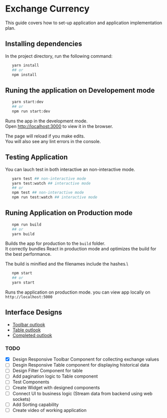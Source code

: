 # **Exchange Currency**

This guide covers how to set-up application and application implementation plan.

## **Installing dependencies**

In the project directory, run the following command:

```bash
   yarn install
   ## or
   npm install
```

## **Runing the application on Developement mode**

```bash
   yarn start:dev
   ## or
   npm run start:dev
```

Runs the app in the development mode.\
Open [http://localhost:3000](http://localhost:3000) to view it in the browser.

The page will reload if you make edits.\
You will also see any lint errors in the console.

## **Testing Application**

You can lauch test in both interactive an non-interactive mode.

```bash
   yarn test ## non-interactive mode
   yarn test:watch ## interactive mode
   ## or
   npm test ## non-interactive mode
   npm run test:watch ## interactive mode
```

## **Runing Application on Production mode**

```bash
   npm run build
   ## or
   yarn build
```

Builds the app for production to the `build` folder.\
It correctly bundles React in production mode and optimizes the build for the best performance.

The build is minified and the filenames include the hashes.\

```bash
   npm start
   ## or
   yarn start
```

Runs the application on production mode. you can view app locally on `http://localhost:5000`

## **Interface Designs**

- [Toolbar outlook](https://www.figma.com/file/YMRGT8t3GlxDMH8cN7BTw9/Technical-Assessment?node-id=24%3A1295)
- [Table outlook](https://www.figma.com/file/YMRGT8t3GlxDMH8cN7BTw9/Technical-Assessment?node-id=21%3A2715)
- [Completed outlook](https://www.figma.com/file/YMRGT8t3GlxDMH8cN7BTw9/Technical-Assessment?node-id=2%3A1161)

### **TODO**

- [x] Design Responsive Toolbar Component for collecting exchange values
- [ ] Desgin Responsive Table component for displaying historical data
- [ ] Design Filter Component for table
- [ ] Add pagination logic to Table component
- [ ] Test Components
- [ ] Create Widget with designed components
- [ ] Connect UI to business logic (Stream data from backend using web sockets)
- [ ] Add Sorting capability
- [ ] Create video of working application

